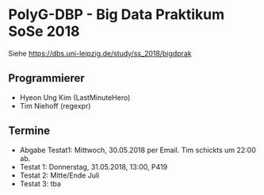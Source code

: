 # PolyG-DBP - Big Data Praktikum SoSe 2018

Siehe https://dbs.uni-leipzig.de/study/ss_2018/bigdprak

## Programmierer
* Hyeon Ung Kim (LastMinuteHero)
* Tim Niehoff (regexpr)

## Termine
* Abgabe Testat1: Mittwoch, 30.05.2018 per Email. Tim schickts um 22:00 ab.
* Testat 1: Donnerstag, 31.05.2018, 13:00, P419
* Testat 2: Mitte/Ende Juli
* Testat 3: tba
